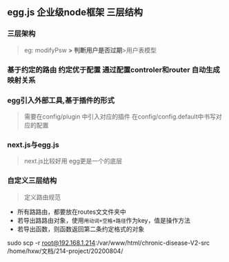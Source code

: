 ## egg.js 企业级node框架  三层结构

### 三层架构
>eg: modifyPsw __> 判断用户是否过期__>用户表模型

### 基于约定的路由  约定优于配置  通过配置controler和router  自动生成映射关系


### egg引入外部工具,基于插件的形式
> 需要在config/plugin 中引入对应的插件
> 在config/config.default中书写对应的配置

### next.js与egg.js
> next.js比较好用 egg更是一个的底层


### 自定义三层结构
> 定义路由规范
+ 所有路路由，都要放在routes⽂文件夹中
+ 若导出路路由对象，使⽤`用动词+空格+路径`作为key，值是操作方法
+ 若导出函数，则函数返回第⼆条约定格式的对象

sudo scp -r 
root@192.168.1.214:/var/www/html/chronic-disease-V2-src 
/home/hxw/文档/214-project/20200804/

